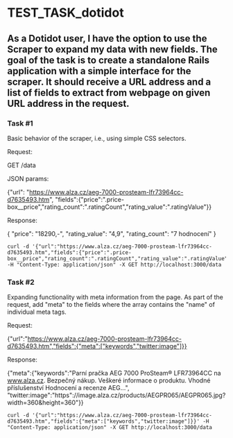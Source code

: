 # TEST_TASK_dotidot

## As a Dotidot user, I have the option to use the Scraper to expand my data with new fields. The goal of the task is to create a standalone Rails application with a simple interface for the scraper. It should receive a URL address and a list of fields to extract from webpage on given URL address in the request.

### Task #1

Basic behavior of the scraper, i.e., using simple CSS selectors.

Request:

GET /data

JSON params:

{"url": "https://www.alza.cz/aeg-7000-prosteam-lfr73964cc-d7635493.htm", "fields":{"price":".price-box__price","rating_count":".ratingCount","rating_value":".ratingValue"}}

Response:

{
"price": "18290,-",
"rating_value": "4,9",
"rating_count": "7 hodnocení"
}

    curl -d '{"url":"https://www.alza.cz/aeg-7000-prosteam-lfr73964cc-d7635493.htm","fields":{"price":".price-box__price","rating_count":".ratingCount","rating_value":".ratingValue"}}' -H "Content-Type: application/json" -X GET http://localhost:3000/data

### Task #2

Expanding functionality with meta information from the page. As part of the request, add "meta" to the fields where the array contains the "name" of individual meta tags.

Request:

{"url":"https://www.alza.cz/aeg-7000-prosteam-lfr73964cc-d7635493.htm","fields":{"meta":["keywords","twitter:image"]}}

Response:

{"meta":{"keywords":"Parní pračka AEG 7000 ProSteam® LFR73964CC na www.alza.cz. Bezpečný nákup. Veškeré informace o produktu. Vhodné příslušenství Hodnocení a recenze AEG...", "twitter:image":"https"://image.alza.cz/products/AEGPR065/AEGPR065.jpg?width=360&height=360"}}

    curl -d '{"url":"https://www.alza.cz/aeg-7000-prosteam-lfr73964cc-d7635493.htm","fields":{"meta":["keywords","twitter:image"]}}' -H "Content-Type: application/json" -X GET http://localhost:3000/data